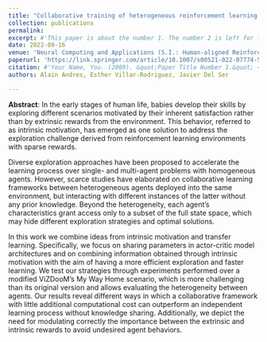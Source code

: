 ```yaml
---
title: "Collaborative training of heterogeneous reinforcement learning agents in environments with sparse rewards: what and when to share?"
collection: publications
permalink: 
excerpt: #'This paper is about the number 1. The number 2 is left for future work.'
date: 2022-09-16
venue: 'Neural Computing and Applications (S.I.: Human-aligned Reinforcement Learning for Autonomous Agents and Robots)'
paperurl: 'https://link.springer.com/article/10.1007/s00521-022-07774-5'
citation: #'Your Name, You. (2009). &quot;Paper Title Number 1.&quot; <i>Journal 1</i>. 1(1).'
authors: Alain Andres, Esther Villar-Rodriguez, Javier Del Ser

---
```

**Abstract**: In the early stages of human life, babies develop their skills by exploring different scenarios motivated by their inherent satisfaction rather than by extrinsic rewards from the environment. This behavior, referred to as intrinsic motivation, has emerged as one solution to address the exploration challenge derived from reinforcement learning environments with sparse rewards. 

Diverse exploration approaches have been proposed to accelerate the learning process over single- and multi-agent problems with homogeneous agents. However, scarce studies have elaborated on collaborative learning frameworks between heterogeneous agents deployed into the same environment, but interacting with different instances of the latter without any prior knowledge. Beyond the heterogeneity, each agent’s characteristics grant access only to a subset of the full state space, which may hide different exploration strategies and optimal solutions. 

In this work we combine ideas from intrinsic motivation and transfer learning. Specifically, we focus on sharing parameters in actor-critic model architectures and on combining information obtained through intrinsic motivation with the aim of having a more efficient exploration and faster learning. We test our strategies through experiments performed over a modified ViZDooM’s My Way Home scenario, which is more challenging than its original version and allows evaluating the heterogeneity between agents. Our results reveal different ways in which a collaborative framework with little additional computational cost can outperform an independent learning process without knowledge sharing. Additionally, we depict the need for modulating correctly the importance between the extrinsic and intrinsic rewards to avoid undesired agent behaviors.